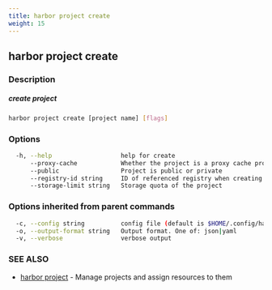 ```yaml
---
title: harbor project create
weight: 15
---
```

## harbor project create

### Description

##### create project

```sh
harbor project create [project name] [flags]
```

### Options

```sh
  -h, --help                   help for create
      --proxy-cache            Whether the project is a proxy cache project
      --public                 Project is public or private
      --registry-id string     ID of referenced registry when creating the proxy cache project
      --storage-limit string   Storage quota of the project
```

### Options inherited from parent commands

```sh
  -c, --config string          config file (default is $HOME/.config/harbor-cli/config.yaml)
  -o, --output-format string   Output format. One of: json|yaml
  -v, --verbose                verbose output
```

### SEE ALSO

* [harbor project](harbor-project.md)	 - Manage projects and assign resources to them

